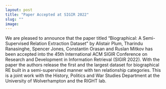 ```yaml
---
layout: post
title: "Paper Accepted at SIGIR 2022"
slug: ""
image:
---
```

We are pleased to announce that the paper titled “Biographical: A Semi-Supervised Relation Extraction Dataset” by Alistair Plum, Tharindu Ranasinghe, Spencer Jones, Constantin Orasan and Ruslan Mitkov has been accepted into the 45th International ACM SIGIR Conference on Research and Development in Information Retrieval (SIGIR 2022). With the paper the authors release the first and the largest dataset for biographical RE built in a semi-supervised manner with ten relationship categories. This is a joint work with the History, Politics and War Studies Department at the University of Wolverhampton and the RIGHT lab.  

